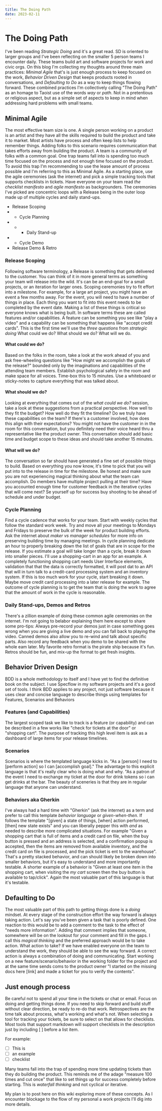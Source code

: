 ```yaml
---
title: The Doing Path
date: 2023-02-11
---
```


# The Doing Path
I've been reading _Strategic Doing_ and it's a great read. SD is oriented to larger groups and I've been reflecting on the smaller 5 person teams I encounter daily. These teams build art and software projects for work and civic orgs. On this blog I'm collecting my thoughts around three main practices: _Minimal Agile_ that's is just enough process to keep focused on the work, _Behavior Driven Design_ that keeps products rooted in conversations, and _Defaulting to Do_ as a way to keep things flowing forward. These combined practices I'm collectively calling "The Doing Path" as an homage to Taoist use of the words _way_ or _path_.  Not in a pretentious or religious aspect, but as a simple set of aspects to keep in mind when addressing hard problems with small teams.

## Minimal Agile
The most effective team size is one. A single person working on a product is an artist and they have all the skills required to build the product and take it to market. Most artists have process and often keep lists to help remember things. Adding folks to this scenario requires communication that takes efforts away from building the product. A team is a community of folks with a common goal. One trap teams fall into is spending too much time focused on the process and not enough time focused on the product.  To avoid this trap I'm recommending to use the lease amount of process possible and I'm referring to this as Minimal Agile.  As a starting place, use the agile ceremonies (ask the internet) and pick a simple tracking tools that supports checklists in tickets.  Have everyone on your team read _the checklist manifesto_ and _agile manifesto_ as backgrounders. The ceremonies I've picked are concentric loops with a Release being in the outer loop made up of multiple cycles and daily stand-ups.   

- Release Scoping
- - Cycle Planning
- - - Daily Stand-up
- - Cycle Demo
- Release Demo & Retro

### Release Scoping
Following software terminology, a Release is something that gets delivered to the customer.  You can think of it in more general terms as something your team will release into the wild. It's can be an end-goal for a small projects, or an iteration for larger ones.  Scoping ceremonies try to fit effort into a milestone.  For example, for a large art project, you might have an event a few months away.  For the event, you will need to have a number of things in place.  Each thing you want to fit into this event needs to be completed by the event date.  Making a list of these things is critical so everyone knows what is being built.  In software terms these are called features and/or capabilities.  A feature can be something you see like "play a video" and a capability can be something that happens like "accept credit cards". This is the first time we'll use the _three questions_ from _strategic doing_ What could we do?  What should we do? What will we do.   

#### What could we do?
Based on the folks in the room, take a look at the work ahead of you and ask free-wheeling questions like "How might we accomplish the goals of the release?" bounded only by the imaginations and capabilities of the attending team members. Establish psychological safety in the room and make space for all voices. Time-box this to 15 minutes.  Use a whiteboard or sticky-notes to capture everything that was talked about.

#### What should we do?
Looking at everything that comes out of the _what could we do?_ session, take a look at these suggestions from a practical perspective. How well to they fit the budget? How well do they fit the timeline? Do we truly have these capabilities on the team?  If there's a customer involved, how does this align with their expectations?  You might not have the customer in in the room for this conversation, but you definitely need their voice heard thru a representative like the product owner.  This conversation should add basic time and budget scope to these ideas and should take another 15 minutes.

#### What will we do?
The conversation so far should have generated a fine set of possible things to build.  Based on everything you now know, it's time to pick that you will put into to the release in time for the milestone.  Be honest and make sure you are not experiencing magical thinking about what the team can accomplish.  Do members have multiple project pulling at their time?  Have you accounted enough time for customer feedback in the iterative cycles that will come next?  Se yourself up for success buy shooting to be ahead of schedule and under budget.  


### Cycle Planning
Find a cycle cadence that works for your team.  Start with weekly cycles that follow the standard work week.  Try and move all your meetings to Mondays and Fridays to preserve the bulk of the week for product building efforts. Ask the internet about _maker vs manager schedules_ for more info on preserving building time by managing meetings.  In cycle planning dedicate an hour to properly breaking down the list of goals that are in scope for the release. If you estimate a goal will take longer than a cycle, break it down into smaller pieces.  I'll use a shopping-cart in an app for an example.  A completely functioning shopping cart needs User Interface elements, validation that that the data is correctly formatted, it will post dat to an API that will in turn talk to a credit-card processing system and an inventory system. If this is too much work for your cycle, start breaking it down.  Maybe move credit card processing into a later release for example. The outcome of cycle planning is to get the team that is doing the work to agree that the amount of work in the cycle is reasonable.   

### Daily Stand-ups, Demos and Retros
There's a zillion example of doing these common agile ceremonies on the internet.  I'm not going to belabor explaining them here except to share some pro-tips: Always pre-record your demos just in case something goes wrong when you are giving a live demo and you can fall back to playing the video.  Canned demos also allow you to re-wind and talk about specific parts.  Also record any feedback when you demo to be shared with the whole eam later.  My favorite retro format is the pirate ship because it's fun.  Retros should be fun, and mix-up the format to get fresh insights.

## Behavior Driven Design
BDD is a whole methodology to itself and I have yet to find the definitive book on the subject. I use Specflow in my software projects and it's a good set of tools.  I think BDD applies to any project, not just software because it uses clear and concise language to describe things using templates for Features, Scenarios and Behaviors

### Features (and Capabilities)
The largest scoped task we like to track is a feature (or capability) and can be described in a few works like "check for tickets at the door" or "shopping cart".  The purpose of tracking this high level item is ask as a dashboard of large items for your release timelines.

### Scenarios
Scenarios is where the templated language kicks in.  "As a [person] I need to [perform action] so I can [accomplish goal]." The advantage to this explicit language is that it's really clear who is doing what and why. "As a patron of the event I need to exchange my ticket at the door for drink tokens so i can get drinks at the bar.  The beauty of sceneries is that they are in regular language that anyone can understand.

### Behaviors aka Gherkin
I've always had a hard time with "Gherkin" (ask the internet) as a term and prefer to call this template _behavior language_ or _given-when-then_.  If follows the template "[given] a state of things, [when] action performed, [then] new state exists" and you can liberally pepper this with _and_ as needed to describe more complicated situations.  For example "Given a shopping cart that is full of items and a credit card on file, when the buy button is pressed and an address is selected, and a confirmation popup is accepted, then the items are removed from available inventory, and the credit card on file is processed, and the pick ticket is ent to the warehouse".  That's a pretty stacked behavior, and can should likely be broken down into smaller behaviors, but it's easy to understand and more importantly testable.  A shorter example of a behavior is "Given at least one item in the shopping cart, when visiting the _my cart_ screen then the buy button is available to tap/click". Again the most valuable part of this language is that it's testable.

## Defaulting to Do
The most valuable part of this path to getting things done is a _doing_ mindset.  At every stage of the construction effort the way forward is always taking action. Let's say you've been given a task that is poorly defined.  One reaction to this would be to add a comment to the task to the effect of "needs more information". Adding that comment implies that someone, somewhere will be on the lookout for your comment and fill in the gaps. I call this _magical thinking_ and the preferred approach would be to take action.  What action to take?  If we have enabled everyone on the team to understand the work, they should be able to see the way forward.  A correct action is always a combination of doing and communicating.  Start working on a new feature/scenario/behavior in the working folder for the project and at the same time sends coms to the product owner "I started on the missing docs here [link] and made a ticket for you to verify the contents".

## Just enough process
Be careful not to spend all your time in the tickets or chat or email.  Focus on doing and getting things done.  If you need to skip forward and build stuff without clear direction, be ready to re-do that work.  Retrospectives are the time talk about process, what's working and what's not.  When selecting a tool for tracking your tickets, be sure to select on that allows for checklists.  Most tools that support markdown will support checklists in the description just by including [ ] before a list item.  

For example:
- [ ] This is
- [ ] an example
- [ ] checklist

Many teams fall into the trap of spending more time updating tickets than they do building the product.  This reminds me of the adage "measure 100 times and cut once" that like to set things up for success completely before starting.  This is _waterfall thinking_ and not cyclical or iterative.  

My plan is to post here on this wiki exploring more of these concepts.  As I encounter blockage to the flow of my personal a work projects I'll dig into more details.




